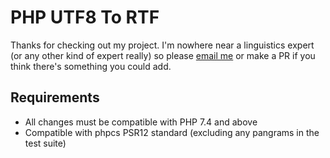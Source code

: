 # PHP UTF8 To RTF
Thanks for checking out my project. I'm nowhere near a linguistics expert (or any other kind of expert really) so please
[email me](mailto:hello@jollyblueman.com) or make a PR if you think there's something you could add.

## Requirements
* All changes must be compatible with PHP 7.4 and above
* Compatible with phpcs PSR12 standard (excluding any pangrams in the test suite)
